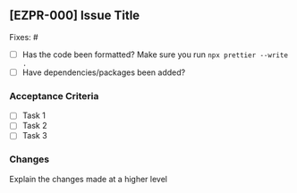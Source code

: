 ## [EZPR-000] Issue Title

<!--- Please add in the issue number this PR is fixing below. If an issue does not exist, create one! --->

Fixes: #

- [ ] Has the code been formatted? Make sure you run `npx prettier --write .`
- [ ] Have dependencies/packages been added?

### Acceptance Criteria

- [ ] Task 1
- [ ] Task 2
- [ ] Task 3

### Changes

Explain the changes made at a higher level
